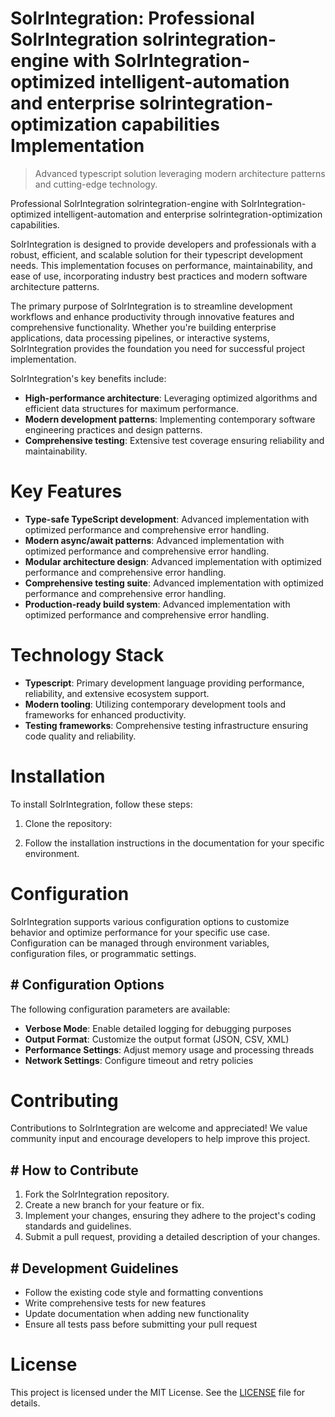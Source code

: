 <!-- fallback_SolrIntegration_20250810103341_26182 -->

# SolrIntegration: Professional SolrIntegration solrintegration-engine with SolrIntegration-optimized intelligent-automation and enterprise solrintegration-optimization capabilities Implementation
> Advanced typescript solution leveraging modern architecture patterns and cutting-edge technology.

Professional SolrIntegration solrintegration-engine with SolrIntegration-optimized intelligent-automation and enterprise solrintegration-optimization capabilities.

SolrIntegration is designed to provide developers and professionals with a robust, efficient, and scalable solution for their typescript development needs. This implementation focuses on performance, maintainability, and ease of use, incorporating industry best practices and modern software architecture patterns.

The primary purpose of SolrIntegration is to streamline development workflows and enhance productivity through innovative features and comprehensive functionality. Whether you're building enterprise applications, data processing pipelines, or interactive systems, SolrIntegration provides the foundation you need for successful project implementation.

SolrIntegration's key benefits include:

* **High-performance architecture**: Leveraging optimized algorithms and efficient data structures for maximum performance.
* **Modern development patterns**: Implementing contemporary software engineering practices and design patterns.
* **Comprehensive testing**: Extensive test coverage ensuring reliability and maintainability.

# Key Features

* **Type-safe TypeScript development**: Advanced implementation with optimized performance and comprehensive error handling.
* **Modern async/await patterns**: Advanced implementation with optimized performance and comprehensive error handling.
* **Modular architecture design**: Advanced implementation with optimized performance and comprehensive error handling.
* **Comprehensive testing suite**: Advanced implementation with optimized performance and comprehensive error handling.
* **Production-ready build system**: Advanced implementation with optimized performance and comprehensive error handling.

# Technology Stack

* **Typescript**: Primary development language providing performance, reliability, and extensive ecosystem support.
* **Modern tooling**: Utilizing contemporary development tools and frameworks for enhanced productivity.
* **Testing frameworks**: Comprehensive testing infrastructure ensuring code quality and reliability.

# Installation

To install SolrIntegration, follow these steps:

1. Clone the repository:


2. Follow the installation instructions in the documentation for your specific environment.

# Configuration

SolrIntegration supports various configuration options to customize behavior and optimize performance for your specific use case. Configuration can be managed through environment variables, configuration files, or programmatic settings.

## # Configuration Options

The following configuration parameters are available:

* **Verbose Mode**: Enable detailed logging for debugging purposes
* **Output Format**: Customize the output format (JSON, CSV, XML)
* **Performance Settings**: Adjust memory usage and processing threads
* **Network Settings**: Configure timeout and retry policies

# Contributing

Contributions to SolrIntegration are welcome and appreciated! We value community input and encourage developers to help improve this project.

## # How to Contribute

1. Fork the SolrIntegration repository.
2. Create a new branch for your feature or fix.
3. Implement your changes, ensuring they adhere to the project's coding standards and guidelines.
4. Submit a pull request, providing a detailed description of your changes.

## # Development Guidelines

* Follow the existing code style and formatting conventions
* Write comprehensive tests for new features
* Update documentation when adding new functionality
* Ensure all tests pass before submitting your pull request

# License

This project is licensed under the MIT License. See the [LICENSE](https://github.com/laurindoisaac/SolrIntegration/blob/main/LICENSE) file for details.
